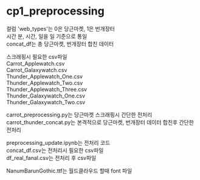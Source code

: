 # cp1_preprocessing

컬럼 'web_types'는 0은 당근마켓, 1은 번개장터  
시간 분, 시간, 일을 일 기준으로 통일  
concat_df는 총 당근마켓, 번개장터 합친 데이터  

스크래핑시 필요한 csv파일  
Carrot_Applewatch.csv  
Carrot_Galaxywatch.csv  
Thunder_Applewatch_One.csv  
Thunder_Applewatch_Two.csv  
Thunder_Applewatch_Three.csv  
Thunder_Galaxywatch_One.csv  
Thunder_Galaxywatch_Two.csv  


carrot_preprocessing.py는 당근마켓 스크래핑시 간단한 전처리  
carrot_thunder_concat.py는 본격적으로 당근마켓, 번개장터 데이터 합친후 간단한 전처리  


preprocessing_update.ipynb는 전처리 코드  
concat_df.csv는 전처리시 필요한 csv파일  
df_real_fanal.csv는 전처리 후 csv파일  

NanumBarunGothic.ttf는 월드클라우드 할때 font 파일

